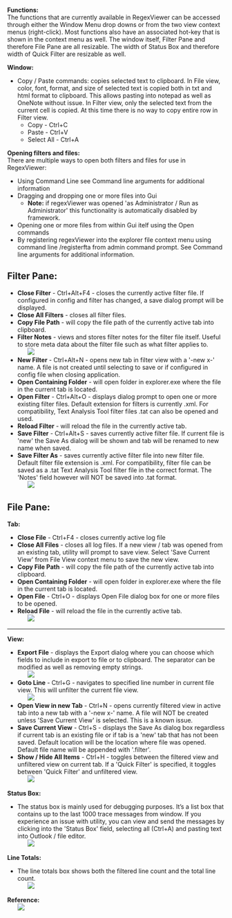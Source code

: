 **Functions:**  
The functions that are currently available in RegexViewer can be accessed through either the Window Menu drop downs or from the two view context menus (right-click). Most functions also have an associated hot-key that is shown in the context menu as well. The window itself, Filter Pane and therefore File Pane are all resizable. The width of Status Box and therefore width of Quick Filter are resizable as well.


**Window:**  
- Copy / Paste commands: copies selected text to clipboard. In File view, color, font, format, and size of selected text is copied both in txt and html format to clipboard. This allows pasting into notepad as well as OneNote without issue. In Filter view, only the selected text from the current cell is copied. At this time there is no way to copy entire row in Filter view.
  * Copy - Ctrl+C 
  * Paste - Ctrl+V 
  * Select All - Ctrl+A

**Opening filters and files:**  
There are multiple ways to open both filters and files for use in RegexViewer:
  * Using Command Line see Command line arguments for additional information
  * Dragging and dropping one or more files into Gui
    * **Note:** if regexViewer was opened 'as Administrator / Run as Administrator' this functionality is automatically disabled by framework.
  * Opening one or more files from within Gui itelf using the Open commands
  * By registering regexViewer into the explorer file context menu using command line /registerfta from admin command prompt. See Command line arguments for additional information.
		

**Filter Pane:**
---
- **Close Filter** - Ctrl+Alt+F4 - closes the currently active filter file. If configured in config and filter has changed, a save dialog prompt will be displayed.
- **Close All Filters** - closes all filter files.
- **Copy File Path** - will copy the file path of the currently active tab into clipboard.
- **Filter Notes** - views and stores filter notes for the filter file itself. Useful to store meta data about the filter file such as what filter applies to.  
&nbsp;&nbsp;&nbsp;&nbsp;&nbsp;&nbsp;![](https://github.com/jasonagilbertson/regexViewer/blob/master/RegexViewer/images/rv-05412-filter-notes-1.png)	
- **New Filter** - Ctrl+Alt+N - opens new tab in filter view with a '-new x-' name. A file is not created until selecting to save or if configured in config file when closing application.
- **Open Containing Folder** - will open folder in explorer.exe where the file in the current tab is located.
- **Open Filter** - Ctrl+Alt+O - displays dialog prompt to open one or more existing filter files. Default extension for filters is currently .xml. For compatibility, Text Analysis Tool filter files .tat can also be opened and used.
- **Reload Filter** - will reload the file in the currently active tab.
- **Save Filter** - Ctrl+Alt+S - saves currently active filter file. If current file is 'new' the Save As dialog will be shown and tab will be renamed to new name when saved.
- **Save Filter As** - saves currently active filter file into new filter file. Default filter file extension is .xml. For compatibility, filter file can be saved as a .tat Text Analysis Tool filter file in the correct format. The 'Notes' field however will NOT be saved into .tat format.  
&nbsp;&nbsp;&nbsp;&nbsp;&nbsp;&nbsp;![](https://github.com/jasonagilbertson/regexViewer/blob/master/RegexViewer/images/rv-05412-filter-pane-context-1.png)	
		
**File Pane:**  
---
**Tab:**
  * **Close File** - Ctrl+F4 - closes currently active log file
  * **Close All Files** - closes all log files. If a new view / tab was opened from an existing tab, utility will prompt to save view. Select 'Save Current View' from File View context menu to save the new view.
  * **Copy File Path** - will copy the file path of the currently active tab into clipboard.
  * **Open Containing Folder** - will open folder in explorer.exe where the file in the current tab is located.
  * **Open File** - Ctrl+O - displays Open File dialog box for one or more files to be opened.
  * **Reload File** - will reload the file in the currently active tab.  
&nbsp;&nbsp;&nbsp;&nbsp;&nbsp;&nbsp;![](https://github.com/jasonagilbertson/regexViewer/blob/master/RegexViewer/images/rv-05412-file-pane-context-1.png)

---
**View:**
  * **Export File** - displays the Export dialog where you can choose which fields to include in export to file or to clipboard. The separator can be modified as well as removing empty strings.  
&nbsp;&nbsp;&nbsp;&nbsp;&nbsp;&nbsp;![](https://github.com/jasonagilbertson/regexViewer/blob/master/RegexViewer/images/rv-05412-export-dialog-1.png)
  * **Goto Line** - Ctrl+G - navigates to specified line number in current file view. This will unfilter the current file view.  
&nbsp;&nbsp;&nbsp;&nbsp;&nbsp;&nbsp;![](https://github.com/jasonagilbertson/regexViewer/blob/master/RegexViewer/images/rv-05412-goto-line-1.png)
  * **Open View in new Tab** - Ctrl+N - opens currently filtered view in active tab into a new tab with a '-new x-' name. A file will NOT be created unless 'Save Current View' is selected. This is a known issue.
  * **Save Current View** - Ctrl+S - displays the Save As dialog box regardless if current tab is an existing file or if tab is a 'new' tab that has not been saved. Default location will be the location where file was opened. Default file name will be appended with '.filter'.
  * **Show / Hide All Items** - Ctrl+H - toggles between the filtered view and unfiltered view on current tab. If a 'Quick Filter' is specified, it toggles between 'Quick Filter' and unfiltered view.  
&nbsp;&nbsp;&nbsp;&nbsp;&nbsp;&nbsp;![](https://github.com/jasonagilbertson/regexViewer/blob/master/RegexViewer/images/rv-05412-file-view-context-1.png)

**Status Box:**
- The status box is mainly used for debugging purposes. It’s a list box that contains up to the last 1000 trace messages from window. If you experience an issue with utility, you can view and send the messages by clicking into the 'Status Box' field, selecting all (Ctrl+A) and pasting text into Outlook / file editor.  
&nbsp;&nbsp;&nbsp;&nbsp;&nbsp;&nbsp;![](https://github.com/jasonagilbertson/regexViewer/blob/master/RegexViewer/images/rv-05412-status-box-1.png)

**Line Totals:**
- The line totals box shows both the filtered line count and the total line count.  
&nbsp;&nbsp;&nbsp;&nbsp;&nbsp;&nbsp;![](https://github.com/jasonagilbertson/regexViewer/blob/master/RegexViewer/images/rv-05412-line-totals-1.png)
			
**Reference:**  
&nbsp;&nbsp;&nbsp;&nbsp;&nbsp;&nbsp;![](https://github.com/jasonagilbertson/regexViewer/blob/master/RegexViewer/images/rv-05412-window-reference-1.png)

		
